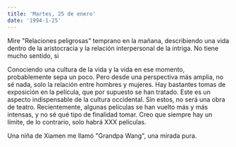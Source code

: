 ```yaml
---
title: 'Martes, 25 de enero'
date: '1994-1-25'
---
```

Mire "Relaciones peligrosas" temprano en la mañana, describiendo una vida dentro de la aristocracia y la relación interpersonal de la intriga. No tiene mucho sentido, si

Conociendo una cultura de la vida y la vida en ese momento, probablemente sepa un poco. Pero desde una perspectiva más amplia, no sé nada, solo la relación entre hombres y mujeres. Hay bastantes tomas de exposición en la película, que por supuesto se han tratado. Este es un aspecto indispensable de la cultura occidental. Sin estos, no será una obra de teatro. Recientemente, algunas películas se han vuelto más y más intensas, y no sé qué tipo de finalidad tomar. Creo que siempre hay un límite, de lo contrario, solo habrá XXX películas.

Una niña de Xiamen me llamó "Grandpa Wang", una mirada pura.